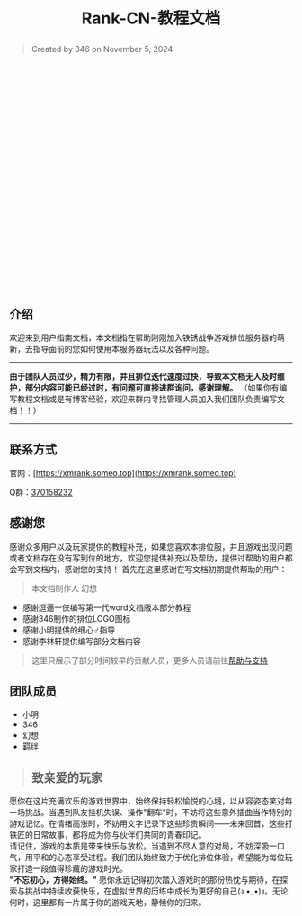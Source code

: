 # <p align="center">**Rank-CN-教程文档**</p>
> Created by 346 on November 5, 2024

<p align="center"><img src="/images/动态logo.gif" width="400" alt="动态logo"></img></p>

## 介绍
欢迎来到用户指南文档，本文档指在帮助刚刚加入铁锈战争游戏排位服务器的萌新，去指导面前的您如何使用本服务器玩法以及各种问题。

---

**由于团队人员过少，精力有限，并且排位迭代速度过快，导致本文档无人及时维护，部分内容可能已经过时，有问题可直接进群询问，感谢理解。**
（如果你有编写教程文档或是有博客经验，欢迎来群内寻找管理人员加入我们团队负责编写文档！！）

---

## 联系方式
官网：[https://xmrank.someo.top](https://xmrank.someo.top)

Q群：[370158232](http://qm.qq.com/cgi-bin/qm/qr?_wv=1027&k=SJL2UIorufO3dSU7urO9LHJeKnvWWhxJ&authKey=NWaW3ABuz4Zhhj7vjEMe4PFjX2ChEZLpiKrk4LdMGK4UbCUzPiTRkKzTs%2FdJbTZ5&noverify=0&group_code=370158232)

## 感谢您
感谢众多用户以及玩家提供的教程补充，如果您喜欢本排位服，并且游戏出现问题或者文档存在没有写到位的地方，欢迎您提供补充以及帮助，提供过帮助的用户都会写到文档内，感谢您的支持！
首先在这里感谢在写文档初期提供帮助的用户：

> 本文档制作人 幻想

- 感谢逗逼一侠编写第一代word文档版本部分教程
- 感谢346制作的排位LOGO图标
- 感谢小明提供的细心♂指导
- 感谢李林轩提供编写部分文档内容
> 这里只展示了部分时间较早的贡献人员，更多人员请前往[帮助与支持](/帮助与支持)

## 团队成员
- 小明
- 346
- 幻想
- 羁绊

> ## 致亲爱的玩家
愿你在这片充满欢乐的游戏世界中，始终保持轻松愉悦的心境，以从容姿态笑对每一场挑战。当遇到队友挂机失误、操作"翻车"时，不妨将这些意外插曲当作特别的游戏记忆。在情绪高涨时，不妨用文字记录下这些珍贵瞬间——未来回首，这些打铁匠的日常故事，都将成为你与伙伴们共同的青春印记。  
请记住，游戏的本质是带来快乐与放松。当遇到不尽人意的对局，不妨深吸一口气，用平和的心态享受过程。我们团队始终致力于优化排位体验，希望能为每位玩家打造一段值得珍藏的游戏时光。  
**"不忘初心，方得始终。"** 愿你永远记得初次踏入游戏时的那份热忱与期待，在探索与挑战中持续收获快乐，在虚拟世界的历练中成长为更好的自己(ง •_•)ง。无论何时，这里都有一片属于你的游戏天地，静候你的归来。  
